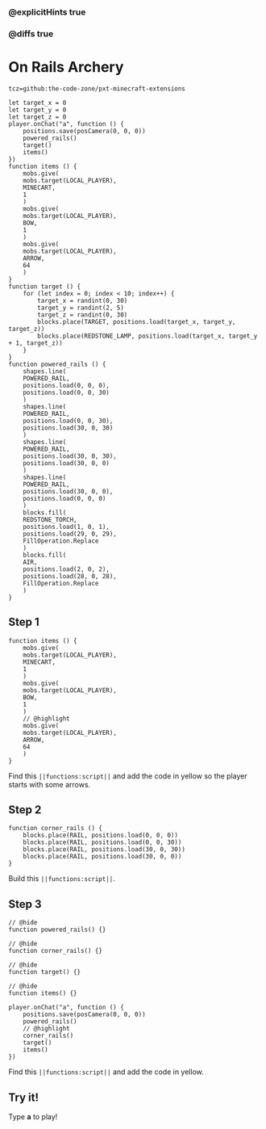 ### @explicitHints true

### @diffs true

# On Rails Archery

```package
tcz=github:the-code-zone/pxt-minecraft-extensions
```

```template
let target_x = 0
let target_y = 0
let target_z = 0
player.onChat("a", function () {
    positions.save(posCamera(0, 0, 0))
    powered_rails()
    target()
    items()
})
function items () {
    mobs.give(
    mobs.target(LOCAL_PLAYER),
    MINECART,
    1
    )
    mobs.give(
    mobs.target(LOCAL_PLAYER),
    BOW,
    1
    )
    mobs.give(
    mobs.target(LOCAL_PLAYER),
    ARROW,
    64
    )
}
function target () {
    for (let index = 0; index < 10; index++) {
        target_x = randint(0, 30)
        target_y = randint(2, 5)
        target_z = randint(0, 30)
        blocks.place(TARGET, positions.load(target_x, target_y, target_z))
        blocks.place(REDSTONE_LAMP, positions.load(target_x, target_y + 1, target_z))
    }
}
function powered_rails () {
    shapes.line(
    POWERED_RAIL,
    positions.load(0, 0, 0),
    positions.load(0, 0, 30)
    )
    shapes.line(
    POWERED_RAIL,
    positions.load(0, 0, 30),
    positions.load(30, 0, 30)
    )
    shapes.line(
    POWERED_RAIL,
    positions.load(30, 0, 30),
    positions.load(30, 0, 0)
    )
    shapes.line(
    POWERED_RAIL,
    positions.load(30, 0, 0),
    positions.load(0, 0, 0)
    )
    blocks.fill(
    REDSTONE_TORCH,
    positions.load(1, 0, 1),
    positions.load(29, 0, 29),
    FillOperation.Replace
    )
    blocks.fill(
    AIR,
    positions.load(2, 0, 2),
    positions.load(28, 0, 28),
    FillOperation.Replace
    )
}
```

## Step 1

```blocks
function items () {
    mobs.give(
    mobs.target(LOCAL_PLAYER),
    MINECART,
    1
    )
    mobs.give(
    mobs.target(LOCAL_PLAYER),
    BOW,
    1
    )
    // @highlight
    mobs.give(
    mobs.target(LOCAL_PLAYER),
    ARROW,
    64
    )
}
```

Find this ``||functions:script||`` and add the code in yellow so the player starts with some arrows.

## Step 2

```blocks
function corner_rails () {
    blocks.place(RAIL, positions.load(0, 0, 0))
    blocks.place(RAIL, positions.load(0, 0, 30))
    blocks.place(RAIL, positions.load(30, 0, 30))
    blocks.place(RAIL, positions.load(30, 0, 0))
}
```

Build this ``||functions:script||``.

## Step 3

```blocks
// @hide
function powered_rails() {}

// @hide
function corner_rails() {}

// @hide
function target() {}

// @hide
function items() {}

player.onChat("a", function () {
    positions.save(posCamera(0, 0, 0))
    powered_rails()
    // @highlight
    corner_rails()
    target()
    items()
})
```

Find this ``||functions:script||`` and add the code in yellow.

## Try it!

Type **a** to play!